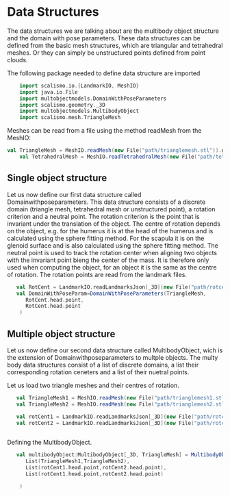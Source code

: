 # Data Structures
The data structures we are talking about are the multibody object structure and the domain with pose parameters. 
These data structures can be defined from the basic mesh structures, which are triangular and tetrahedral meshes.
Or they can simply be unstructured points defined from point clouds.

The following package needed to define data structure are imported 
```Scala
    import scalismo.io.{LandmarkIO, MeshIO}
    import java.io.File
    import multobjectmodels.DomainWithPoseParameters
    import scalismo.geometry._3D
    import multobjectmodels.MultibodyObject
    import scalismo.mesh.TriangleMesh
```
Meshes can be read from a file using the method readMesh from the MeshIO:
```Scala
val TriangleMesh = MeshIO.readMesh(new File("path/trianglemesh.stl")).get
    val TetrahedralMesh = MeshIO.readTetrahedralMesh(new File("path/tetrahedralmesh.stl")).get
 ```
## Single object structure
Let us now define our first data structure called Domainwithposeparameters. This data structure consists of a discrete domain (triangle mesh, tetrahedral mesh or unstructured point), a rotation criterion and a neutral point. The rotation criterion is the point that is invariant under the translation of the object. The centre of rotation depends on the object, e.g. for the humerus it is at the head of the humerus and is calculated using the sphere fitting method.  For the scapula it is on the glenoid surface and is also calculated using the sphere fitting method. The neutral point is used to track the rotation center when aligning two objects with the invariant point bieng the center of the mass. It is therefore only used when computing the object, for an object it is the same as the centre of rotation. The rotation points are read from the landmark files.

```Scala
   val RotCent = LandmarkIO.readLandmarksJson[_3D](new File("path/rotcenter.json")).get
   val DomainWithPoseParam=DomainWithPoseParameters(TriangleMesh,
      RotCent.head.point,
      RotCent.head.point
    )
```
## Multiple object structure
Let us now define our second data structure called MultibodyObject, wich is the extension of Domainwithposeparameters to multple objects. The multy body data structures consist of a list of discrete domains, a list their corresponding rotation ceneters and a list of their nuetral points.


Let us load two triangle meshes and their centres of rotation.
```Scala
   val TriangleMesh1 = MeshIO.readMesh(new File("path/trianglemesh1.stl")).get
   val TriangleMesh2 = MeshIO.readMesh(new File("path/trianglemesh2.stl")).get

   val rotCent1 = LandmarkIO.readLandmarksJson[_3D](new File("path/rotcenter1.json")).get
   val rotCent2 = LandmarkIO.readLandmarksJson[_3D](new File("path/rotcenter2.json")).get
 
 ```
Defining the MultibodyObject.
```Scala
   val multibodyObject:MultibodyObject[_3D, TriangleMesh] = MultibodyObject(
      List(TriangleMesh1,TriangleMesh2),
      List(rotCent1.head.point,rotCent2.head.point),
      List(rotCent1.head.point,rotCent2.head.point)

    )
```
